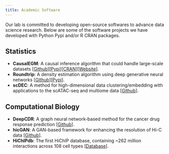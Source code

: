 ```yaml
---
title: Academic Software
---
```


Our lab is committed to developing open-source softwares to advance data science research. Below are some of the software projects we have developed with Python Pypi and/or R CRAN packages.

## Statistics

- **CausalEGM**: A causal inference algorithm that could handle large-scale datasets [[Github](https://github.com/SUwonglab/CausalEGM)][[Pypi](https://pypi.org/project/CausalEGM/)][[CRAN](https://cran.r-project.org/web/packages/RcausalEGM/index.html)][[Website](https://causalegm.readthedocs.io/)].
- **Roundtrip**: A density estimation algorithm using deep generative neural networks [[Github](https://github.com/kimmo1019/Roundtrip)][[Pypi](https://pypi.org/project/pyroundtrip/)].
- **scDEC**: A method for high-dimensional data clustering/embedding with applications to the scATAC-seq and multiome data [[Github](https://github.com/kimmo1019/scDEC)].

## Computational Biology

- **DeepCDR**: A graph neural network-based method for the cancer drug response prediction [[Github](https://github.com/kimmo1019/DeepCDR)].
- **hicGAN**: A GAN-based framework for enhancing the resolution of Hi-C data [[Github](https://github.com/kimmo1019/hicGAN)].
- **HiChIPdb**: The first HiChIP database, containing ~262 million interactions across 108 cell types [[Database](https://health.tsinghua.edu.cn/hichipdb/)].

